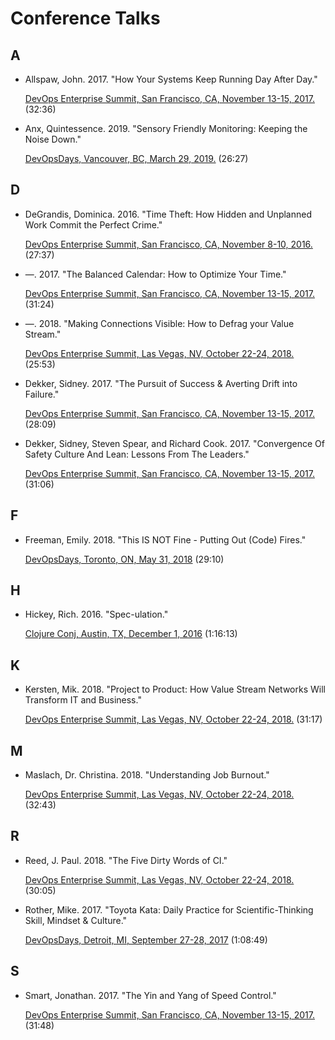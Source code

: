 # Conference Talks

## A

* Allspaw, John. 2017. "How Your Systems Keep Running Day After Day."

  [DevOps Enterprise Summit, San Francisco, CA, November 13-15, 2017.](https://www.youtube.com/watch?v=xA5U85LSk0M) (32:36)

* Anx, Quintessence. 2019. "Sensory Friendly Monitoring: Keeping the Noise Down."

  [DevOpsDays, Vancouver, BC, March 29, 2019.](https://www.youtube.com/watch?v=IZ5SPRx2Tm4) (26:27)

## D

* DeGrandis, Dominica. 2016. "Time Theft: How Hidden and Unplanned Work Commit the Perfect Crime."

  [DevOps Enterprise Summit, San Francisco, CA, November 8-10, 2016.](https://www.youtube.com/watch?v=-TGJePmaaas) (27:37)

* —. 2017. "The Balanced Calendar: How to Optimize Your Time."

  [DevOps Enterprise Summit, San Francisco, CA, November 13-15, 2017.](https://www.youtube.com/watch?v=UcY542gBap0) (31:24)

* —. 2018. "Making Connections Visible: How to Defrag your Value Stream."

  [DevOps Enterprise Summit, Las Vegas, NV, October 22-24, 2018.](https://www.youtube.com/watch?v=eIXEqnk1Ujs) (25:53)

* Dekker, Sidney. 2017. "The Pursuit of Success & Averting Drift into Failure."

  [DevOps Enterprise Summit, San Francisco, CA, November 13-15, 2017.](https://www.youtube.com/watch?v=pmZ6wtOmTZU) (28:09)

* Dekker, Sidney, Steven Spear, and Richard Cook. 2017. "Convergence Of Safety Culture And Lean: Lessons From The Leaders."

  [DevOps Enterprise Summit, San Francisco, CA, November 13-15, 2017.](https://www.youtube.com/watch?v=CFMJ3V4VakA) (31:06)

## F

* Freeman, Emily. 2018. "This IS NOT Fine - Putting Out (Code) Fires."

  [DevOpsDays, Toronto, ON, May 31, 2018](https://www.youtube.com/watch?v=qL2GFB3mSs8) (29:10)

## H

* Hickey, Rich. 2016. "Spec-ulation."

  [Clojure Conj, Austin, TX, December 1, 2016](https://www.youtube.com/watch?v=oyLBGkS5ICk) (1:16:13)

## K

* Kersten, Mik. 2018. "Project to Product: How Value Stream Networks Will Transform IT and Business."

  [DevOps Enterprise Summit, Las Vegas, NV, October 22-24, 2018.](https://www.youtube.com/watch?v=E5VP3ioSRU8) (31:17)

## M

* Maslach, Dr. Christina. 2018. "Understanding Job Burnout."

  [DevOps Enterprise Summit, Las Vegas, NV, October 22-24, 2018.](https://www.youtube.com/watch?v=gRPBkCW0R5E) (32:43)

## R

* Reed, J. Paul. 2018. "The Five Dirty Words of CI."

  [DevOps Enterprise Summit, Las Vegas, NV, October 22-24, 2018.](https://www.youtube.com/watch?v=ZXXaCCbpNYw) (30:05)

* Rother, Mike. 2017. "Toyota Kata: Daily Practice for Scientific-Thinking Skill, Mindset & Culture."

  [DevOpsDays, Detroit, MI, September 27-28, 2017](https://www.youtube.com/watch?v=wnZfqA9xjco) (1:08:49)

## S

* Smart, Jonathan. 2017. "The Yin and Yang of Speed Control."

  [DevOps Enterprise Summit, San Francisco, CA, November 13-15, 2017.](https://www.youtube.com/watch?v=JBQFuyKSEJs) (31:48)
